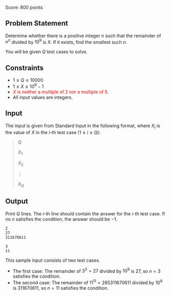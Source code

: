 Score: $800$ points

## Problem Statement

Determine whether there is a positive integer $n$ such that the remainder of $n^n$ divided by $10^9$ is $X$. If it exists, find the smallest such $n$.

You will be given $Q$ test cases to solve.

## Constraints

- $1 \leq Q \leq 10000$
- $1 \leq X \leq 10^9 - 1$
- <span style="color:red">$X$ is neither a multiple of $2$ nor a multiple of $5$.</span>
- All input values are integers.

## Input

The input is given from Standard Input in the following format, where $X_i$ is the value of $X$ in the $i$-th test case $(1 \leq i \leq Q)$:

> $Q$
> 
> $X_1$
> 
> $X_2$
> 
> $\vdots$
> 
> $X_Q$

## Output

Print $Q$ lines. The $i$-th line should contain the answer for the $i$-th test case. If no $n$ satisfies the condition, the answer should be $-1$.

```input1
2
27
311670611
```

```output1
3
11
```

This sample input consists of two test cases.

- The first case: The remainder of $3^3 = 27$ divided by $10^9$ is $27$, so $n = 3$ satisfies the condition.
- The second case: The remainder of $11^{11} = 285311670611$ divided by $10^9$ is $311670611$, so $n = 11$ satisfies the condition.